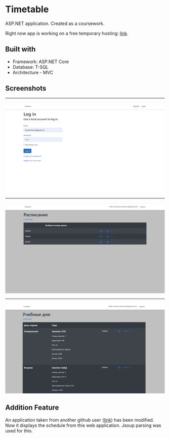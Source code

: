 # Timetable
ASP.NET application. Created as a coursework.

Right now app is working on a free temporary hosting: <a href="http://donsimondotcom-001-site1.dtempurl.com/">link</a>.

## Built with
+ Framework: ASP.NET Core
+ Database: T-SQL
+ Architecture - MVC

## Screenshots
____

<img src="img/Login.png" width="720">

____

<img src="img/Group.png" width="720">

____

<img src="img/Timetable.png" width="720">

## Addition Feature
An application taken from another github user (<a href="https://github.com/alexzhirkevich/student-bsu-by">link<a/>) has been modified. Now it displays the schedule from this web application. Jsoup parsing was used for this.
